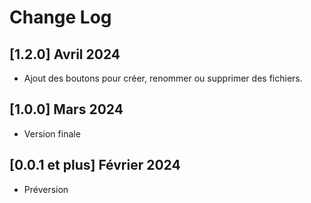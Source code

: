 # Change Log

## [1.2.0] Avril 2024

- Ajout des boutons pour créer, renommer ou supprimer des fichiers.

## [1.0.0] Mars 2024

- Version finale

## [0.0.1 et plus] Février 2024

- Préversion